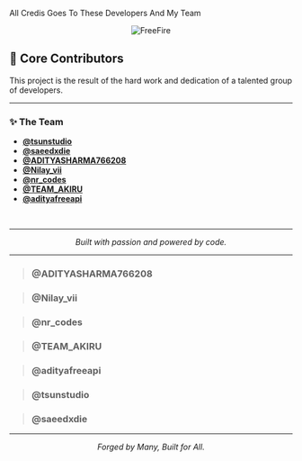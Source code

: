 All Credis Goes To These Developers And My Team<p align="center">
  <img src="https://media.tenor.com/eL8GIMHWbFAAAAAj/bubu-dudu.gif" alt="FreeFire"></p>

## 🚀 Core Contributors

This project is the result of the hard work and dedication of a talented group of developers.

---

### ✨ The Team

- **[@tsunstudio](https://t.me/tsunstudio)**
- **[@saeedxdie](https://github.com/saeedxdie)**
- **[@ADITYASHARMA766208](https://t.me/ADITYASHARMA766208)**
- **[@Nilay_vii](https://t.me/Nilay-vii)**
- **[@nr_codes](https://t.me/nr-codes)**
- **[@TEAM_AKIRU](https://t.me/TEAM-AKIRU)**
- **[@adityafreeapi](https://t.me/adityafreeapi)**

<br>

---

<p align="center">
<em>Built with passion and powered by code.</em>
</p>

---

> ### @ADITYASHARMA766208

> ### @Nilay_vii

> ### @nr_codes

> ### @TEAM_AKIRU

> ### @adityafreeapi

> ### @tsunstudio

> ### @saeedxdie

---

<p align="center">
<em>Forged by Many, Built for All.</em>
</p>

